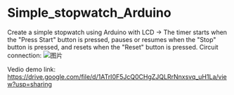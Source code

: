# Simple_stopwatch_Arduino
Create a simple stopwatch using Arduino with LCD
-> The timer starts when the "Press Start" button is pressed, pauses or resumes when the "Stop" button is pressed, and resets when the "Reset" button is pressed.
Circuit connection:
![图片](https://github.com/yliu213/Simple_stopwatch_Arduino/assets/129010520/4967d675-0fec-4604-a223-aa839667821f)

Vedio demo link: https://drive.google.com/file/d/1ATrI0F5JcQ0CHgZJQLRrNnxsvq_uH1La/view?usp=sharing

